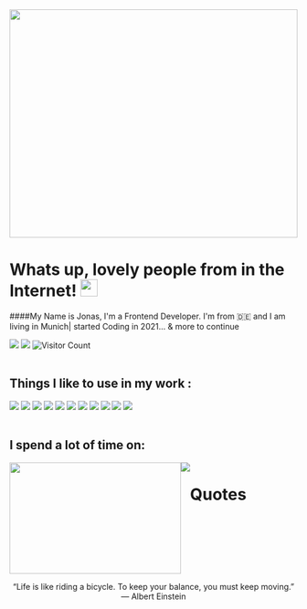 
<img src="https://c.tenor.com/8NbjVzof-oIAAAAC/hello-funny.gif" height="400px" width="100%" />

# Whats up, lovely people from in the Internet! <img src="https://raw.githubusercontent.com/MartinHeinz/MartinHeinz/master/wave.gif" width="30px">

####My Name is Jonas, I'm a Frontend Developer. I'm from 🇩🇪  and I am living in Munich| started Coding in 2021... & more to continue
  
![](https://img.shields.io/badge/jonas_hirsch-informational?link=https://www.linkedin.com/in/jonas-hirsch&style=flat&logo=linkedin&logoColor=white&color=blue)
![](https://img.shields.io/badge/jonashirsch@t-online.de-informational?style=flat&logo=gmail&logoColor=white&color=red)
![Visitor Count](https://shields-io-visitor-counter.herokuapp.com/badge?page=octocat.Spoon-Knife&style=flat&logoColor=white&color=informational)
<br/>
<br/>

## Things I like to use in my work :

![](https://img.shields.io/badge/Code-HTML5-informational?style=flat&logo=html5&logoColor=white&color=blue)
![](https://img.shields.io/badge/Code-CSS3-informational?style=flat&logo=css3&logoColor=white&color=blue)
![](https://img.shields.io/badge/Code-JavaScript-informational?style=flat&logo=javascript&logoColor=white&color=blue)
![](https://img.shields.io/badge/Code-React-informational?style=flat&logo=react&logoColor=white&color=blue)
![](https://img.shields.io/badge/Tool-Git-informational?style=flat&logo=git&logoColor=white&color=red)
![](https://img.shields.io/badge/Tool-Figma-informational?style=flat&logo=figma&logoColor=white&color=red)
![](https://img.shields.io/badge/Code-Node-informational?style=flat&logo=node&logoColor=white&color=blue)
![](https://img.shields.io/badge/Code-Express-informational?style=flat&logo=express&logoColor=white&color=blue)
![](https://img.shields.io/badge/Code-MongoDB-informational?style=flat&logo=mongodb&logoColor=white&color=blue)
![](https://img.shields.io/badge/Editor-VisualStudio-informational?style=flat&logo=visualstudio&logoColor=white&color=success)
![](https://img.shields.io/badge/Code-PostgreSQL-informational?style=flat&logo=postgresql&logoColor=white&color=blue)
<br />
<br />

## I spend a lot of time on:

<div style="display:flex; flex-wrap:wrap" align="center">

<img src="https://c.tenor.com/bbX86HtK_s8AAAAd/read-book.gif" height="195px" width="300px" />
<img src="https://github-readme-streak-stats.herokuapp.com?user=jonas-hirsch&theme=contrast" />

<br />

# Quotes
“Life is like riding a bicycle. To keep your balance, you must keep moving.”
― Albert Einstein

